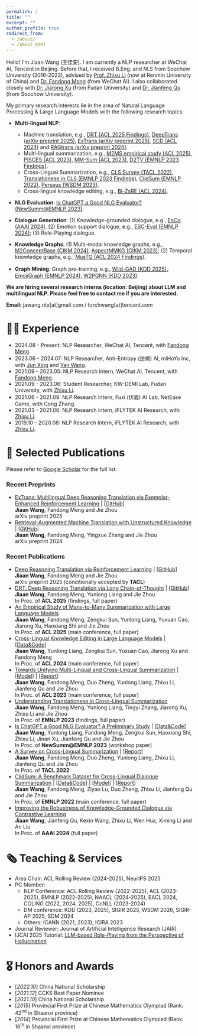 ```yaml
---
permalink: /
title: ""
excerpt: ""
author_profile: true
redirect_from: 
  - /about/
  - /about.html
---
```


<span class='anchor' id='about-me'></span>

Hello! I'm Jiaan Wang (王佳安). I am currently a NLP researcher at WeChat AI, Tencent in Beijing. Before that, I received B.Eng. and M.S from Soochow University (2016-2023), advised by [Prof. Zhixu Li](https://sites.google.com/site/zhixuli) (now at Renmin University of China) and [Dr. Fandong Meng](http://fandongmeng.github.io/) (from WeChat AI). I also collaborated closely with [Dr. Jiarong Xu](https://galina0217.github.io/) (from Fudan University) and [Dr. Jianfeng Qu](https://scholar.google.com/citations?user=aTUbmccAAAAJ) (from Soochow University).

My primary research interests lie in the area of Natural Language Processing & Large Language Models with the following research topics:
- **Multi-lingual NLP**:
    - Machine translation, e.g., [DRT (ACL 2025 Findings)](https://arxiv.org/abs/2412.17498), [DeepTrans (arXiv preprint 2025)](https://arxiv.org/abs/2504.10187), [ExTrans (arXiv preprint 2025)](https://arxiv.org/abs/2505.12996), [SCD (ACL 2024)](https://aclanthology.org/2024.acl-long.588/) and [RAGtrans (arXiv preprint 2024)](https://arxiv.org/abs/2412.04342).
    - Multi-lingual summarization, e.g., [M2MS empirical study (ACL 2025)](https://arxiv.org/abs/2505.12983), [PISCES (ACL 2023)](https://arxiv.org/abs/2305.09220), [MM-Sum (ACL 2023)](https://arxiv.org/abs/2212.07672), [D2TV (EMNLP 2023 Findings)](https://arxiv.org/abs/2305.12767).
    - Cross-Lingual Summarization, e.g., [CLS Survey (TACL 2022)](https://arxiv.org/abs/2203.12515), [Translationese in CLS (EMNLP 2023 Findings)](https://arxiv.org/abs/2212.07220), [ClidSum (EMNLP 2022)](https://arxiv.org/abs/2202.05599), [Perseus (WSDM 2023)](https://arxiv.org/abs/2212.00586). 
    - Cross-lingual knowledge editing, e.g., [Bi-ZsRE (ACL 2024)](https://arxiv.org/abs/2309.08952).

- **NLG Evaluation**: [Is ChatGPT a Good NLG Evaluator? (NewSumm@EMNLP 2023)](https://arxiv.org/abs/2303.04048).
- **Dialogue Generation**: (1) Knowledge-grounded dialogue, e.g., [EnCo (AAAI 2024)](https://arxiv.org/abs/2401.04361).
(2) Emotion support dialogue, e.g., [ESC-Eval (EMNLP 2024)](https://arxiv.org/abs/2406.14952);
(3) Role-Playing dialogue.
- **Knowledge Graphs**: (1) Multi-modal knowledge graphs, e.g., [M2ConceptBase (CIKM 2024)](https://arxiv.org/abs/2312.10417), [AspectMMKG (CIKM 2023)](https://arxiv.org/abs/2308.04992);
(2) Temporal knowledge graphs, e.g., [MusTQ (ACL 2024 Findings)](https://aclanthology.org/2024.findings-acl.696/).
- **Graph Mining**: Graph pre-training, e.g., [Wild-GAD (KDD 2025)](https://arxiv.org/abs/2506.04190)， [EmojiGraph (EMNLP 2024)](https://arxiv.org/abs/2409.14552), [W2PGNN (KDD 2023)](https://arxiv.org/abs/2303.16458).

**We are hiring several research interns (location: Beijing) about LLM and multilingual NLP. Please feel free to contact me if you are interested.**

**Email:** jawang.nlp[at]gmail.com / torchwang[at]tencent.com


# 👨‍💼 Experience
- 2024.08 - Present: NLP Researcher, WeChat AI, Tencent, with [Fandong Meng](https://fandongmeng.github.io/).
- 2023.06 - 2024.07: NLP Researcher, Anti-Entropy (逆熵) AI, miHoYo Inc, with [Jun Xing](https://junxnui.github.io/) and [Yan Wang](https://libertywing.github.io/yanwang.github.io/).
- 2021.09 - 2023.05: NLP Research Intern, WeChat AI, Tencent, with [Fandong Meng](https://fandongmeng.github.io/).
- 2021.09 - 2023.06: Student Researcher, KW-DEMI Lab, Fudan University, with [Zhixu Li](https://sites.google.com/site/zhixuli).
- 2021.06 - 2021.09: NLP Research Intern, Fuxi (伏羲) AI Lab, NetEase Game, with Cong Zhang.
- 2021.03 - 2021.06: NLP Research Intern, iFLYTEK AI Research, with [Zhixu Li](https://sites.google.com/site/zhixuli).
- 2019.10 - 2020.08: NLP Research Intern, iFLYTEK AI Research, with [Zhixu Li](https://sites.google.com/site/zhixuli).


# 📝 Selected Publications 
Please refer to [Google Scholar](https://scholar.google.com/citations?user=5S8h7qAAAAAJ) for the full list.    

### Recent Preprints

+ [ExTrans: Multilingual Deep Reasoning Translation via Exemplar-Enhanced Reinforcement Learning](https://arxiv.org/abs/2505.12996) \| [[GitHub](https://github.com/krystalan/DRT)]     
**Jiaan Wang**, Fandong Meng and Jie Zhou  
arXiv preprint 2025       
+ [Retrieval-Augmented Machine Translation with Unstructured Knowledge](https://arxiv.org/abs/2412.04342) \| [[GitHub](https://github.com/krystalan/RAGtrans)]   
**Jiaan Wang**, Fandong Meng, Yingxue Zhang and Jie Zhou   
arXiv preprint 2024  

### Recent Publications
+ [Deep Reasoning Translation via Reinforcement Learning](https://arxiv.org/abs/2504.10187) \| [[GitHub](https://github.com/krystalan/DRT)]     
**Jiaan Wang**, Fandong Meng and Jie Zhou  
arXiv preprint 2025 (conditionally accepted by **TACL**)     
+ [DRT: Deep Reasoning Translation via Long Chain-of-Thought](https://arxiv.org/abs/2412.17498) \| [[GitHub](https://github.com/krystalan/DRT)]   
**Jiaan Wang**, Fandong Meng, Yunlong Liang and Jie Zhou   
In Proc. of **ACL 2025** (findings, full paper)    
+ [An Empirical Study of Many-to-Many Summarization with Large Language Models](https://arxiv.org/abs/2505.12983)       
**Jiaan Wang**, Fandong Meng, Zengkui Sun, Yunlong Liang, Yuxuan Cao, Jiarong Xu, Haoxiang Shi and Jie Zhou   
In Proc. of **ACL 2025** (main conference, full paper)    
+ [Cross-Lingual Knowledge Editing in Large Language Models](https://arxiv.org/abs/2309.08952) \| [[Data&Code](https://github.com/krystalan/Bi_ZsRE)]  
**Jiaan Wang**, Yunlong Liang, Zengkui Sun, Yuxuan Cao, Jiarong Xu and Fandong Meng   
In Proc. of **ACL 2024** (main conference, full paper)    
+ [Towards Unifying Multi-Lingual and Cross-Lingual Summarization](http://arxiv.org/abs/2305.09220)  \| [[Model](https://huggingface.co/Krystalan/PISCES)] \| [[Report](https://mp.weixin.qq.com/s/JHyXyWrKfj5YrtSZKpfwog)]   
**Jiaan Wang**, Fandong Meng, Duo Zheng, Yunlong Liang, Zhixu Li, Jianfeng Qu and Jie Zhou   
In Proc. of **ACL 2023** (main conference, full paper)
+ [Understanding Translationese in Cross-Lingual Summarization](https://arxiv.org/abs/2212.07220)  
**Jiaan Wang**, Fandong Meng, Yunlong Liang, Tingyi Zhang, Jiarong Xu, Zhixu Li and Jie Zhou  
In Proc. of **EMNLP 2023** (findings, full paper)
+ [Is ChatGPT a Good NLG Evaluator? A Preliminary Study](https://arxiv.org/abs/2303.04048) \| [[Data&Code](https://github.com/krystalan/chatgpt_as_nlg_evaluator)]     
**Jiaan Wang**, Yunlong Liang, Fandong Meng, Zengkui Sun, Haoxiang Shi, Zhixu Li, Jinan Xu, Jianfeng Qu and Jie Zhou  
In Proc. of **NewSumm@EMNLP 2023** (workshop paper)
+ [A Survey on Cross-Lingual Summarization](https://arxiv.org/abs/2203.12515) \| [[Report](https://mp.weixin.qq.com/s/OL6-Yp4NgnTsvXMCHOJMog)]    
**Jiaan Wang**, Fandong Meng, Duo Zheng, Yunlong Liang, Zhixu Li, Jianfeng Qu and Jie Zhou   
In Proc. of **TACL 2022**   
+ [ClidSum: A Benchmark Dataset for Cross-Lingual Dialogue Summarization](https://arxiv.org/abs/2202.05599) \| [[Data&Code](https://github.com/krystalan/ClidSum)] \| [[Model](https://huggingface.co/Krystalan/mdialbart_zh)] \| [[Report](https://mp.weixin.qq.com/s/M8BR3MySZBuu7ixdFi_SRQ)]  
**Jiaan Wang**, Fandong Meng, Ziyao Lu, Duo Zheng, Zhixu Li, Jianfeng Qu and Jie Zhou   
In Proc. of **EMNLP 2022** (main conference, full paper)  
+ [Improving the Robustness of Knowledge-Grounded Dialogue via Contrastive Learning](https://arxiv.org/abs/2401.04361)  
**Jiaan Wang**, Jianfeng Qu, Kexin Wang, Zhixu Li, Wen Hua, Ximing Li and An Liu  
In Proc. of **AAAI 2024** (full paper)  
 


# 🗞️ Teaching & Services
- Area Chair: ACL Rolling Review (2024-2025), NeurIPS 2025
- PC Member:
    - NLP Conference: ACL Rolling Review (2022-2025), ACL (2023-2025), EMNLP (2022-2025), NAACL (2024-2025), EACL 2024, COLING (2022, 2024, 2025), CoNLL (2023-2024)
    - DM conference: KDD (2023, 2025), SIGIR 2025, WSDM 2026, SIGIR-AP 2025, SDM 2024 
    - Others: ICANN (2021, 2023), ICIRA 2023
- Journal Reviewer: Journal of Artificial Intelligence Research (JAIR)
- IJCAI 2025 Tutorial: [LLM-based Role-Playing from the Perspective of Hallucination](https://ijcai-roleplay.github.io/)


# 🎖 Honors and Awards
- [*2022.10*] China National Scholarship
- [*2021.12*] CCKS Best Paper Nominee
- [*2021.10*] China National Scholarship
- [*2015*] Provincial First Prize at Chinese Mathematics Olympiad (Rank: 42<sup>nd</sup> in Shaanxi province) 
- [*2014*] Provincial First Prize at Chinese Mathematics Olympiad (Rank: 16<sup>th</sup> in Shaanxi province)
